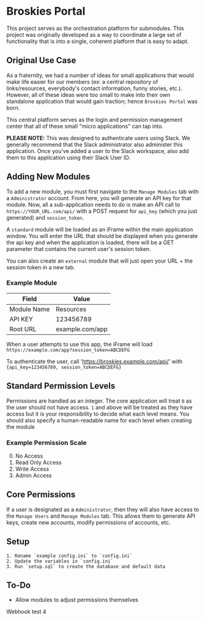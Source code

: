 # Broskies Portal

This project serves as the orchestration platform for submodules. This project was originally developed as a way to coordinate a large set of functionality that is into a single, coherent platform that is easy to adapt.

## Original Use Case
As a fraternity, we had a number of ideas for small applications that would make life easier for our members (ex: a central repository of links/resources, everybody's contact information, funny stories, etc.). However, all of these ideas were too small to make into their own standalone application that would gain traction; hence `Broskies Portal` was born.

This central platform serves as the login and permission management center that all of these small "micro applications" can tap into.

__PLEASE NOTE:__ This was designed to authenticate users using Slack. We generally recommend that the Slack administrator also administer this application. Once you've added a user to the Slack workspace, also add them to this application using their Slack User ID.

## Adding New Modules
To add a new module, you must first navigate to the `Manage Modules` tab with a `Administrator` account. From here, you will generate an API key for that module. Now, all a sub-application needs to do is make an API call to `https://YOUR_URL.com/api/` with a POST request for `api_key` (which you just generated) and `session_token`.

A `standard` module will be loaded as an iFrame within the main application window. You will enter the URL that should be displayed when you generate the api key and when the application is loaded, there will be a GET parameter that contains the current user's session token.

You can also create an `external` module that will just open your URL + the session token in a new tab.

### Example Module
| Field | Value|
|---|---|
| Module Name | Resources  |
| API KEY | 123456789 |
| Root URL | example.com/app |

When a user attempts to use this app, the iFrame will load `https://example.com/app?session_token=ABCDEFG`

To authenticate the user, call 'https://broskies.example.com/api/' with `{api_key=123456789, session_token=ABCDEFG}`

## Standard Permission Levels
Permissions are handled as an integer. The core application will treat `0` as the user should not have access. `1` and above will be treated as they have access but it is your responsibility to decide what each level means. You should also specify a human-readable name for each level when creating the module

### Example Permission Scale
  0. No Access
  1. Read Only Access
  2. Write Access
  3. Admin Access

## Core Permissions
If a user is designated as a `Administrator`, then they will also have access to the `Manage Users` and `Manage Modules` tab. This allows them to generate API keys, create new accounts, modify permissions of accounts, etc.

## Setup
    1. Rename `example config.ini` to `config.ini`
    2. Update the variables in `config.ini`
    3. Run `setup.sql` to create the database and default data

## To-Do
  - Allow modules to adjust permissions themselves
  
  Webhook test 4
